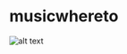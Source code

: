 # musicwhereto

![alt text](https://github.com/grzegorz-gornisiewicz/musicbrainz/blob/master/Simulator%20Screen%20Shot%20-%20iPhone%20X%CA%80%20-%202019-05-02%20at%2013.03.08.png)
